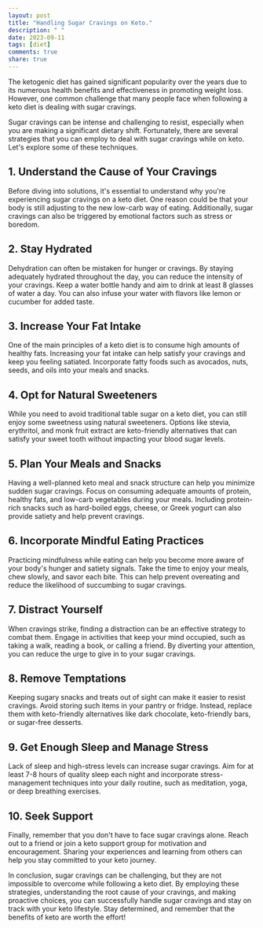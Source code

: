 ```yaml
---
layout: post
title: "Handling Sugar Cravings on Keto."
description: " "
date: 2023-09-11
tags: [diet]
comments: true
share: true
---
```


The ketogenic diet has gained significant popularity over the years due to its numerous health benefits and effectiveness in promoting weight loss. However, one common challenge that many people face when following a keto diet is dealing with sugar cravings.

Sugar cravings can be intense and challenging to resist, especially when you are making a significant dietary shift. Fortunately, there are several strategies that you can employ to deal with sugar cravings while on keto. Let's explore some of these techniques.

## 1. Understand the Cause of Your Cravings

Before diving into solutions, it's essential to understand why you're experiencing sugar cravings on a keto diet. One reason could be that your body is still adjusting to the new low-carb way of eating. Additionally, sugar cravings can also be triggered by emotional factors such as stress or boredom.

## 2. Stay Hydrated

Dehydration can often be mistaken for hunger or cravings. By staying adequately hydrated throughout the day, you can reduce the intensity of your cravings. Keep a water bottle handy and aim to drink at least 8 glasses of water a day. You can also infuse your water with flavors like lemon or cucumber for added taste.

## 3. Increase Your Fat Intake

One of the main principles of a keto diet is to consume high amounts of healthy fats. Increasing your fat intake can help satisfy your cravings and keep you feeling satiated. Incorporate fatty foods such as avocados, nuts, seeds, and oils into your meals and snacks.

## 4. Opt for Natural Sweeteners

While you need to avoid traditional table sugar on a keto diet, you can still enjoy some sweetness using natural sweeteners. Options like stevia, erythritol, and monk fruit extract are keto-friendly alternatives that can satisfy your sweet tooth without impacting your blood sugar levels.

## 5. Plan Your Meals and Snacks

Having a well-planned keto meal and snack structure can help you minimize sudden sugar cravings. Focus on consuming adequate amounts of protein, healthy fats, and low-carb vegetables during your meals. Including protein-rich snacks such as hard-boiled eggs, cheese, or Greek yogurt can also provide satiety and help prevent cravings.

## 6. Incorporate Mindful Eating Practices

Practicing mindfulness while eating can help you become more aware of your body's hunger and satiety signals. Take the time to enjoy your meals, chew slowly, and savor each bite. This can help prevent overeating and reduce the likelihood of succumbing to sugar cravings.

## 7. Distract Yourself

When cravings strike, finding a distraction can be an effective strategy to combat them. Engage in activities that keep your mind occupied, such as taking a walk, reading a book, or calling a friend. By diverting your attention, you can reduce the urge to give in to your sugar cravings.

## 8. Remove Temptations

Keeping sugary snacks and treats out of sight can make it easier to resist cravings. Avoid storing such items in your pantry or fridge. Instead, replace them with keto-friendly alternatives like dark chocolate, keto-friendly bars, or sugar-free desserts.

## 9. Get Enough Sleep and Manage Stress

Lack of sleep and high-stress levels can increase sugar cravings. Aim for at least 7-8 hours of quality sleep each night and incorporate stress-management techniques into your daily routine, such as meditation, yoga, or deep breathing exercises.

## 10. Seek Support

Finally, remember that you don't have to face sugar cravings alone. Reach out to a friend or join a keto support group for motivation and encouragement. Sharing your experiences and learning from others can help you stay committed to your keto journey.

In conclusion, sugar cravings can be challenging, but they are not impossible to overcome while following a keto diet. By employing these strategies, understanding the root cause of your cravings, and making proactive choices, you can successfully handle sugar cravings and stay on track with your keto lifestyle. Stay determined, and remember that the benefits of keto are worth the effort!